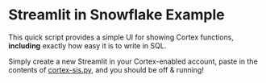 # Streamlit in Snowflake Example

This quick script provides a simple UI for showing Cortex functions, **including** exactly how easy it is to write in SQL.

Simply create a new Streamlit in your Cortex-enabled account, paste in the contents of [cortex-sis.py](cortex-sis.py), and you should be off & running!
